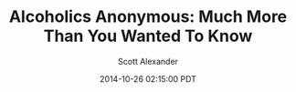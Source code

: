 ---
layout: podcast
title: "Alcoholics Anonymous: Much More Than You Wanted To Know"
author: Scott Alexander
description: https://slatestarcodex.com/2014/10/26/alcoholics-anonymous-much-more-than-you-wanted-to-know/
date: 2014-10-26 02:15:00 PDT
length: 7392139
duration: 1848
guid: alcoholics-anonymous-much-more-than-you-wanted-to-know
---